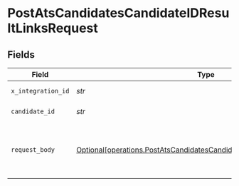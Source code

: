 # PostAtsCandidatesCandidateIDResultLinksRequest


## Fields

| Field                                                                                                                                                                                                                       | Type                                                                                                                                                                                                                        | Required                                                                                                                                                                                                                    | Description                                                                                                                                                                                                                 | Example                                                                                                                                                                                                                     |
| --------------------------------------------------------------------------------------------------------------------------------------------------------------------------------------------------------------------------- | --------------------------------------------------------------------------------------------------------------------------------------------------------------------------------------------------------------------------- | --------------------------------------------------------------------------------------------------------------------------------------------------------------------------------------------------------------------------- | --------------------------------------------------------------------------------------------------------------------------------------------------------------------------------------------------------------------------- | --------------------------------------------------------------------------------------------------------------------------------------------------------------------------------------------------------------------------- |
| `x_integration_id`                                                                                                                                                                                                          | *str*                                                                                                                                                                                                                       | :heavy_check_mark:                                                                                                                                                                                                          | ID of the integration you want to interact with.                                                                                                                                                                            |                                                                                                                                                                                                                             |
| `candidate_id`                                                                                                                                                                                                              | *str*                                                                                                                                                                                                                       | :heavy_check_mark:                                                                                                                                                                                                          | Kombo ID of the candidate you want to create the link for.                                                                                                                                                                  |                                                                                                                                                                                                                             |
| `request_body`                                                                                                                                                                                                              | [Optional[operations.PostAtsCandidatesCandidateIDResultLinksRequestBody]](../../models/operations/postatscandidatescandidateidresultlinksrequestbody.md)                                                                    | :heavy_minus_sign:                                                                                                                                                                                                          | POST /ats/candidates/:candidate_id/result-links request body                                                                                                                                                                | {"label":"Assessment Result","url":"https://example.com/test-results/5BtP1WC1UboS7CF3yxjKcvjG","details":{"custom_field_name_prefix":"Acme:","attributes":[{"key":"Score","value":"100%"},{"key":"Time","value":"2:30h"}]}} |
